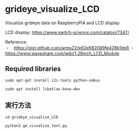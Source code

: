 # grideye_visualize_LCD

Visualize grideye data on RaspberryPi4 and LCD display

LCD display: https://www.switch-science.com/catalog/7347/

Reference:<br>
・　https://gist.github.com/arms22/e62e682089fe428b1de8
・　https://www.waveshare.com/wiki/1.28inch_LCD_Module

## Required libraries
`sudo apt-get install i2c-tools python-smbus`

`sudo apt install libatlas-base-dev`

## 実行方法
`cd grideye_visualize_LCD`

`python3 ge_visualize_test.py`
